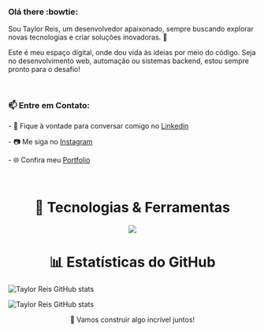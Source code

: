 ### Olá there :bowtie:

Sou Taylor Reis, um desenvolvedor apaixonado, sempre buscando explorar novas tecnologias e criar soluções inovadoras. 🚀

Este é meu espaço digital, onde dou vida às ideias por meio do código. Seja no desenvolvimento web, automação ou sistemas backend, estou sempre pronto para o desafio!

<br />

### 📫 Entre em Contato:

<p> - 💬 Fique à vontade para conversar comigo no <a href="https://www.linkedin.com/in/taylor--reis/"  target="_parent">Linkedin</a> </p>
<p> - 📷 Me siga no <a href="https://www.instagram.com/taylor__reis"  target="blank">Instagram</a> </p>
<p> - 🌐 Confira meu <a href="https://taylorreis.netlify.app" target="_blank" >Portfolio</a> </p>

<br />


<h1 align="center">🚀 Tecnologias & Ferramentas</h1> 
<p align="center">
  <a href="https://skillicons.dev">
    <img src="https://skillicons.dev/icons?i=html,css,nodejs,react,git,py,ts,js,angular,sequelize,docker" />
  </a>
</p>

<h1 align="center">📊 Estatísticas do GitHub</h1>

![Taylor Reis GitHub stats](https://github-readme-stats.vercel.app/api?username=TaylorReis-lab&show_icons=true&theme=dark#gh-dark-mode-only)

![Taylor Reis GitHub stats]( https://github-readme-stats.vercel.app/api/top-langs?username=TaylorReis-lab&layout=compact&langs_count=8&card_width=400&theme=dark#gh-dark-mode-only)

<p align="center">🔗 Vamos construir algo incrível juntos!</p>
